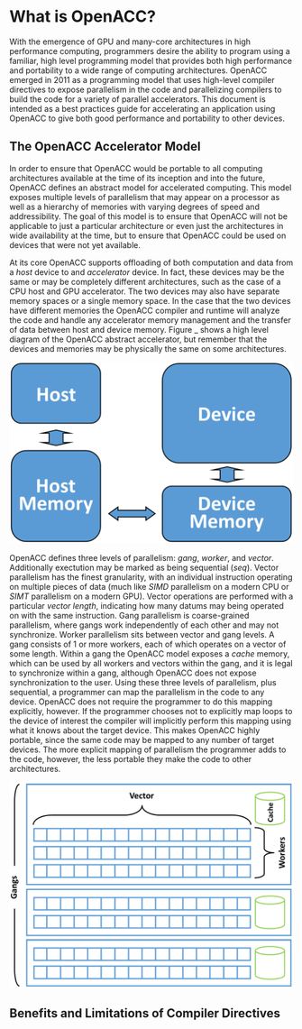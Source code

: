 What is OpenACC?
================
With the emergence of GPU and many-core architectures in high performance
computing, programmers desire the ability to program using a familiar, high
level programming model that provides both high performance and portability to
a wide range of computing architectures. OpenACC emerged in 2011 as a
programming model that uses high-level compiler directives to expose
parallelism in the code and parallelizing compilers to build the code for a
variety of parallel accelerators. This document is intended as a best practices
guide for accelerating an application using OpenACC to give both good
performance and portability to other devices.

The OpenACC Accelerator Model
-----------------------------
In order to ensure that OpenACC would be portable to all computing
architectures available at the time of its inception and into the future,
OpenACC defines an abstract model for accelerated computing. This model exposes
multiple levels of parallelism that may appear on a processor as well as a
hierarchy of memories with varying degrees of speed and addressibility. The
goal of this model is to ensure that OpenACC will not be applicable to just a
particular architecture or even just the architectures in wide availability at
the time, but to ensure that OpenACC could be used on devices that were not yet
available. 

At its core OpenACC supports offloading of both computation and data from a
*host* device to and *accelerator* device. In fact, these devices may be the
same or may be completely different architectures, such as the case of a CPU
host and GPU accelerator. The two devices may also have separate memory spaces
or a single memory space. In the case that the two devices have different
memories the OpenACC compiler and runtime will analyze the code and handle any
accelerator memory management and the transfer of data between host and device
memory. Figure _ shows a high level diagram of the OpenACC abstract
accelerator, but remember that the devices and memories may be physically the
same on some architectures.

![OpenACC's Abstract Accelerator Model](images/execution_model2.png)

OpenACC defines three levels of parallelism: *gang*, *worker*, and *vector*.
Additionally exectution may be marked as being sequential (*seq*). Vector
parallelism has the finest granularity, with an individual instruction
operating on multiple pieces of data (much like *SIMD* parallelism on a modern
CPU or *SIMT* parallelism on a modern GPU). Vector operations are performed
with a particular *vector length*, indicating how many datums may being
operated on with the same instruction. Gang parallelism is coarse-grained
parallelism, where gangs work independently of each other and may not
synchronize. Worker parallelism sits between vector and gang levels. A gang
consists of 1 or more workers, each of which operates on a vector of some
length.  Within a gang the OpenACC model exposes a *cache* memory, which can be
used by all workers and vectors within the gang, and it is legal to synchronize
within a gang, although OpenACC does not expose synchronization to the user.
Using these three levels of parallelism, plus sequential, a programmer can map
the parallelism in the code to any device. OpenACC does not require the
programmer to do this mapping explicitly, however. If the programmer chooses
not to explicitly map loops to the device of interest the compiler will
implicitly perform this mapping using what it knows about the target device.
This makes OpenACC highly portable, since the same code may be mapped to any
number of target devices. The more explicit mapping of parallelism the
programmer adds to the code, however, the less portable they make the code to
other architectures.

![OpenACC's Three Levels of Parallelism](images/levels_of_parallelism.png)

Benefits and Limitations of Compiler Directives
-----------------------------------------------
